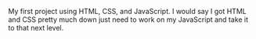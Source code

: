 My first project using HTML, CSS, and JavaScript. I would say I got HTML and CSS pretty much down just need to work on my JavaScript and take it to that next level. 
